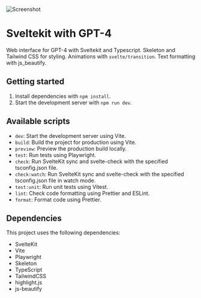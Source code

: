 ![Screenshot](https://user-images.githubusercontent.com/45217974/241082880-995617ca-74e5-4532-a9e1-07d1efe4dd98.png)

# Sveltekit with GPT-4

 Web interface for GPT-4 with Sveltekit and Typescript.
 Skeleton and Tailwind CSS for styling.
 Animations with `svelte/transition`.
 Text formatting with js_beautify. 

## Getting started

1. Install dependencies with `npm install`.
2. Start the development server with `npm run dev`.

## Available scripts

- `dev`: Start the development server using Vite.
- `build`: Build the project for production using Vite.
- `preview`: Preview the production build locally.
- `test`: Run tests using Playwright.
- `check`: Run SvelteKit sync and svelte-check with the specified tsconfig.json file.
- `check:watch`: Run SvelteKit sync and svelte-check with the specified tsconfig.json file in watch mode.
- `test:unit`: Run unit tests using Vitest.
- `lint`: Check code formatting using Prettier and ESLint.
- `format`: Format code using Prettier.

## Dependencies

This project uses the following dependencies:

- SvelteKit
- Vite
- Playwright
- Skeleton
- TypeScript
- TailwindCSS
- highlight.js
- js-beautify
